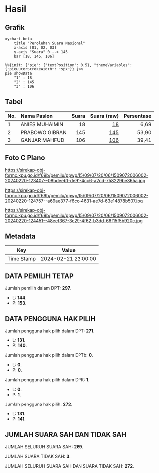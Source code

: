 # Hasil

## Grafik

```mermaid
xychart-beta
    title "Perolehan Suara Nasional"
    x-axis [01, 02, 03]
    y-axis "Suara" 0 --> 145
    bar [18, 145, 106]
```

```mermaid
%%{init: {"pie": {"textPosition": 0.5}, "themeVariables": {"pieOuterStrokeWidth": "5px"}} }%%
pie showData
    "1" : 18
    "2" : 145
    "3" : 106
```

## Tabel

| No. | Nama Paslon    | Suara | Suara (raw) | Persentase |
|:--- |:-------------- | -----:| -----------:| ----------:|
| 1   | ANIES MUHAIMIN | 18    | [18][p-1]   | 6,69       |
| 2   | PRABOWO GIBRAN | 145   | [145][p-2]  | 53,90      |
| 3   | GANJAR MAHFUD  | 106   | [106][p-3]  | 39,41      |


[p-1]: https://github.com/gigit-pemilu/pemilu-2024/blob/main/pilpres/hitung-suara/sub/15-jambi/sub/09-tebo/sub/07-rimbo-ulu/sub/2006-suka-maju/sub/002-tps/sub/paslon-1.txt
[p-2]: https://github.com/gigit-pemilu/pemilu-2024/blob/main/pilpres/hitung-suara/sub/15-jambi/sub/09-tebo/sub/07-rimbo-ulu/sub/2006-suka-maju/sub/002-tps/sub/paslon-2.txt
[p-3]: https://github.com/gigit-pemilu/pemilu-2024/blob/main/pilpres/hitung-suara/sub/15-jambi/sub/09-tebo/sub/07-rimbo-ulu/sub/2006-suka-maju/sub/002-tps/sub/paslon-3.txt

## Foto C Plano

https://sirekap-obj-formc.kpu.go.id/f69b/pemilu/ppwp/15/09/07/20/06/1509072006002-20240220-123407--08bdeeb1-de91-4cc6-a2cd-758229be365a.jpg

https://sirekap-obj-formc.kpu.go.id/f69b/pemilu/ppwp/15/09/07/20/06/1509072006002-20240220-124757--a69ae377-f6cc-4631-ae7d-63e14878b507.jpg

https://sirekap-obj-formc.kpu.go.id/f69b/pemilu/ppwp/15/09/07/20/06/1509072006002-20240220-124451--48eef367-3c29-4f62-b3dd-66f15f5b920c.jpg


## Metadata

| Key        | Value               |
| ---------- | ------------------- |
| Time Stamp | 2024-02-21 22:00:00 |


## DATA PEMILIH TETAP

Jumlah pemilih dalam DPT: **297**.
 * L: **144**.
 * P: **153**.

## DATA PENGGUNA HAK PILIH

Jumlah pengguna hak pilih dalam DPT: **271**.
 * L: **131**.
 * P: **140**.

Jumlah pengguna hak pilih dalam DPTb: **0**.
 * L: **0**.
 * P: **0**.

Jumlah pengguna hak pilih dalam DPK: **1**.
 * L: **0**.
 * P: **1**.

Jumlah pengguna hak pilih: **272**.
 * L: **131**.
 * P: **141**.

## JUMLAH SUARA SAH DAN TIDAK SAH

JUMLAH SELURUH SUARA SAH: **269**.

JUMLAH SUARA TIDAK SAH: **3**.

JUMLAH SELURUH SUARA SAH DAN SUARA TIDAK SAH: **272**.


